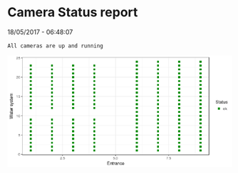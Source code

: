 Camera Status report
================
18/05/2017 - 06:48:07

    All cameras are up and running

![](camreport_files/figure-markdown_github/unnamed-chunk-2-1.png)
